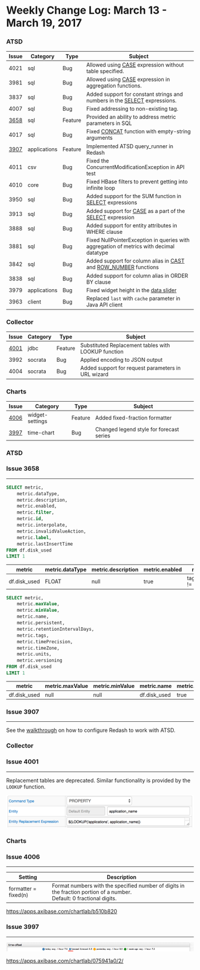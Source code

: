 Weekly Change Log: March 13 - March 19, 2017
==================================================

### ATSD

| Issue| Category    | Type    | Subject                                                                              |
|------|-------------|---------|--------------------------------------------------------------------------------------|
| 4021 | sql | Bug | Allowed using [CASE](/api/sql#case) expression without table specified. |
| 3981 | sql | Bug | Allowed using [CASE](/api/sql#case) expression in aggregation functions. |
| 3837 | sql | Bug | Added support for constant strings and numbers in the [SELECT](/api/sql#select-expression) expressions. |
| 4007 | sql | Bug | Fixed addressing to non-existing tag. |
| [3658](#issue-3658) | sql | Feature | Provided an ability to address metric parameters in SQL |
| 4017 | sql | Bug | Fixed [CONCAT](/api/sql#string-functions) function with empty-string arguments |
| [3907](#issue-3907) | applications | Feature | Implemented ATSD query_runner in Redash |
| 4011 | csv | Bug | Fixed the ConcurrentModificationException in API test |
| 4010 | core | Bug | Fixed HBase filters to prevent getting into infinite loop |
| 3950 | sql | Bug | Added support for the SUM function in [SELECT](/api/sql#select-expression) expressions |
| 3913 | sql | Bug | Added support for [CASE](/api/sql#case) as a part of the [SELECT](/api/sql#select-expression) expression |
| 3888 | sql | Bug | Added support for entity attributes in WHERE clause |
| 3881 | sql | Bug | Fixed NullPointerException in queries with aggregation of metrics with decimal datatype |
| 3842 | sql | Bug | Added support for column alias in [CAST](/api/sql#cast) and [ROW_NUMBER](/api/sql#row_number-syntax) functions |
| 3838 | sql | Bug | Added support for column alias in ORDER BY clause |
| 3979 | applications | Bug | Fixed widget height in the [data slider](https://apps.axibase.com/slider/energinet-2017) |
| 3963 | client | Bug | Replaced `last` with `cache` parameter in Java API client |

### Collector

| Issue| Category    | Type    | Subject                                                                              |
|------|-------------|---------|--------------------------------------------------------------------------------------|
| [4001](#issue-4001) | jdbc | Feature | Substituted Replacement tables with LOOKUP function |
| 3992 | socrata | Bug | Applied encoding to JSON output |
| 4004 | socrata | Bug | Added support for request parameters in URL wizard |

### Charts

| Issue| Category    | Type    | Subject                                                                              |
|------|-------------|---------|--------------------------------------------------------------------------------------|
| [4006](#issue-4006) | widget-settings | Feature | Added fixed-fraction formatter |
| [3997](#issue-3997) | time-chart | Bug | Changed legend style for forecast series |


### ATSD

### Issue 3658
--------------

```sql
SELECT metric,
    metric.dataType,
    metric.description,
    metric.enabled,
    metric.filter,
    metric.id,
    metric.interpolate,
    metric.invalidValueAction,
    metric.label,
    metric.lastInsertTime
FROM df.disk_used
LIMIT 1
```

| metric | metric.dataType | metric.description | metric.enabled | metric.filter | metric.id | metric.interpolate | metric.invalidValueAction | metric.label | metric.lastInsertTime |
|---|---|---|---|---|---|---|---|---|---|
| df.disk_used | FLOAT | null | true | tags.file_system != 'none' | 35 | LINEAR | NONE | null | null |

```sql
SELECT metric,
    metric.maxValue,
    metric.minValue,
    metric.name,
    metric.persistent,
    metric.retentionIntervalDays,
    metric.tags,
    metric.timePrecision,
    metric.timeZone,
    metric.units,
    metric.versioning
FROM df.disk_used
LIMIT 1
```

| metric | metric.maxValue | metric.minValue | metric.name | metric.persistent | metric.retentionIntervalDays | metric.tags | metric.timePrecision | metric.timeZone | metric.units | metric.versioning |
|---|---|---|---|---|---|---|---|---|---|---|
| df.disk_used | null | null | df.disk_used | true | 0 | null | MILLISECONDS | null | null | false |

### Issue 3907
--------------

See the [walkthrough](https://github.com/axibase/website/blob/master/user-guide/data-sources/axibase_tsd.md) on how to configure Redash to work with ATSD.


### Collector

### Issue 4001
--------------

Replacement tables are deprecated. Similar functionality is provided by the `LOOKUP` function.

![](Images/Figure1.png)

### Charts

### Issue 4006
--------------

| Setting | Description |
|---------|-------------|
| formatter = fixed(n) | Format numbers with the specified number of digits in the fraction portion of a number.<br>Default: 0 fractional digits. |

https://apps.axibase.com/chartlab/b510b820

### Issue 3997
--------------

![](Images/Figure2.png)

https://apps.axibase.com/chartlab/075941a0/2/